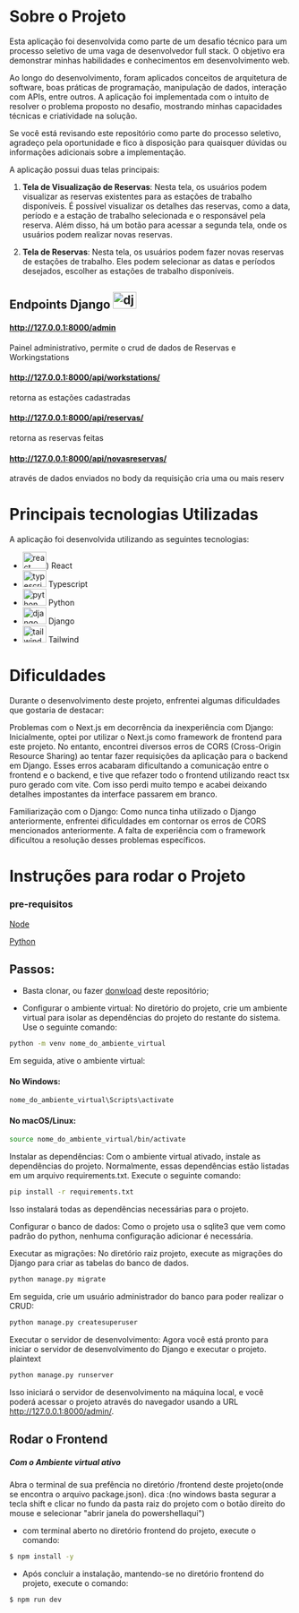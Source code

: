 #  Sobre o Projeto

Esta aplicação foi desenvolvida como parte de um desafio técnico para um processo seletivo de uma vaga de desenvolvedor full stack. O objetivo era demonstrar minhas habilidades e conhecimentos em desenvolvimento web.

Ao longo do desenvolvimento, foram aplicados conceitos de arquitetura de software, boas práticas de programação, manipulação de dados, interação com APIs, entre outros. A aplicação foi implementada com o intuito de resolver o problema proposto no desafio, mostrando minhas capacidades técnicas e criatividade na solução.

Se você está revisando este repositório como parte do processo seletivo, agradeço pela oportunidade e fico à disposição para quaisquer dúvidas ou informações adicionais sobre a implementação.

A aplicação possui duas telas principais:

1. **Tela de Visualização de Reservas**: Nesta tela, os usuários podem visualizar as reservas existentes para as estações de trabalho disponíveis. É possível visualizar os detalhes das reservas, como a data, período e a estação de trabalho selecionada e o responsável pela reserva. Além disso, há um botão para acessar a segunda tela, onde os usuários podem realizar novas reservas.

2. **Tela de Reservas**: Nesta tela, os usuários podem fazer novas reservas de estações de trabalho. Eles podem selecionar as datas e períodos desejados, escolher as estações de trabalho disponíveis.

## Endpoints Django <img src="https://cdn.jsdelivr.net/gh/devicons/devicon/icons/django/django-plain.svg" height="30" width="42" alt="django logo"  />
####  http://127.0.0.1:8000/admin
Painel administrativo, permite o crud de dados de Reservas e Workingstations

#### http://127.0.0.1:8000/api/workstations/
 retorna as estações cadastradas
#### http://127.0.0.1:8000/api/reservas/
retorna as reservas feitas
#### http://127.0.0.1:8000/api/novasreservas/
através de dados enviados no body da requisição cria uma ou mais reserv
# Principais tecnologias Utilizadas

A aplicação foi desenvolvida utilizando as seguintes tecnologias:

- <img src="https://cdn.jsdelivr.net/gh/devicons/devicon/icons/react/react-original.svg" height="30" width="42" alt="react logo"  />) React
- <img src="https://cdn.jsdelivr.net/gh/devicons/devicon/icons/typescript/typescript-plain.svg" height="30" width="42" alt="typescript logo"  /> Typescript
- <img src="https://cdn.jsdelivr.net/gh/devicons/devicon/icons/python/python-original.svg" height="30" width="42" alt="python logo"  /> Python
- <img src="https://cdn.jsdelivr.net/gh/devicons/devicon/icons/django/django-plain.svg" height="30" width="42" alt="django logo"  /> Django
- <img src="https://cdn.jsdelivr.net/gh/devicons/devicon/icons/tailwindcss/tailwindcss-plain.svg" height="30" width="42" alt="tailwindcss logo"  /> Tailwind


# Dificuldades

Durante o desenvolvimento deste projeto, enfrentei algumas dificuldades que gostaria de destacar:


Problemas com o Next.js em decorrência da inexperiência com Django: Inicialmente, optei por utilizar o Next.js como framework de frontend para este projeto. No entanto, encontrei diversos erros de CORS (Cross-Origin Resource Sharing) ao tentar fazer requisições da aplicação para o backend em Django. Esses erros acabaram dificultando a comunicação entre o frontend e o backend, e tive que refazer todo o frontend utilizando react tsx puro gerado com vite. Com isso perdi muito tempo e acabei deixando detalhes impostantes da interface passarem em branco.

Familiarização com o Django: Como nunca tinha utilizado o Django anteriormente, enfrentei dificuldades em contornar os erros de CORS mencionados anteriormente. A falta de experiência com o framework dificultou a resolução desses problemas específicos.


# Instruções para rodar o Projeto

### pre-requisitos

[Node](https://nodejs.org/en/)

[Python](https://www.python.org/ftp/python/3.11.3/python-3.11.3-amd64.exe)


## Passos:

- Basta clonar, ou fazer [donwload](https://github.com/Lmsilvano/loeffa-app-agendamento/archive/refs/heads/main.zip) deste repositório;


- Configurar o ambiente virtual: No diretório do projeto, crie um ambiente virtual para isolar as dependências do projeto do restante do sistema. Use o seguinte comando:

```bash
python -m venv nome_do_ambiente_virtual
```
Em seguida, ative o ambiente virtual:

#### No Windows:
```bash
nome_do_ambiente_virtual\Scripts\activate
```
#### No macOS/Linux:

```bash
source nome_do_ambiente_virtual/bin/activate
```

Instalar as dependências: Com o ambiente virtual ativado, instale as dependências do projeto. Normalmente, essas dependências estão listadas em um arquivo requirements.txt. Execute o seguinte comando:

```bash
pip install -r requirements.txt
```
Isso instalará todas as dependências necessárias para o projeto.

Configurar o banco de dados: 
Como o projeto usa o sqlite3 que vem como padrão do python, nenhuma configuração adicionar é necessária.

Executar as migrações: No diretório raiz projeto, execute as migrações do Django para criar as tabelas do banco de dados.

```bash
python manage.py migrate
```

Em seguida, crie um usuário administrador do banco para poder realizar o CRUD:
```bash
python manage.py createsuperuser
```

Executar o servidor de desenvolvimento: Agora você está pronto para iniciar o servidor de desenvolvimento do Django e executar o projeto.
plaintext

```bash
python manage.py runserver
```
Isso iniciará o servidor de desenvolvimento na máquina local, e você poderá acessar o projeto através do navegador usando a URL http://127.0.0.1:8000/admin/.

## Rodar o Frontend

##### Com o Ambiente virtual ativo
Abra o terminal de sua prefência no diretório /frontend deste projeto(onde se encontra o arquivo package.json). 
dica :(no windows basta segurar a tecla shift e clicar no fundo da pasta raiz do projeto com o botão direito do mouse e selecionar "abrir janela do powershellaqui") 

- com terminal aberto no diretório frontend do projeto, execute o comando: 
```bash
$ npm install -y
```

- Após concluir a instalação, mantendo-se no diretório frontend do projeto, execute o comando:
```bash
$ npm run dev
```
